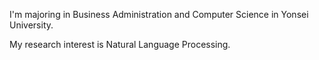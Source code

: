 I'm majoring in Business Administration and Computer Science in Yonsei University.

My research interest is Natural Language Processing.
